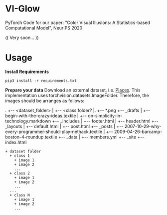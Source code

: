 # VI-Glow
PyTorch Code for our paper: "Color Visual Illusions: A Statistics-based Computational Model", NeurIPS 2020

(( Very soon... ))

# Usage

**Install Requirements**
```
pip3 install -r requirements.txt
```

**Prepare your data**
Download an external dataset, i.e. [Places](http://places2.csail.mit.edu/download.html).
This implementation uses torchvision.datasets.ImageFolder. Therefore, the images should be arranges as follows:

.
+-- <dataset_folder>
|   +-- <class folder?
|.     +-- *.png
+-- _drafts
|   +-- begin-with-the-crazy-ideas.textile
|   +-- on-simplicity-in-technology.markdown
+-- _includes
|   +-- footer.html
|   +-- header.html
+-- _layouts
|   +-- default.html
|   +-- post.html
+-- _posts
|   +-- 2007-10-29-why-every-programmer-should-play-nethack.textile
|   +-- 2009-04-26-barcamp-boston-4-roundup.textile
+-- _data
|   +-- members.yml
+-- _site
+-- index.html

```
+ dataset folder
  + class 1
    + image 1
    + image 2
    ...
  + class 2
    + image 1
    + image 2
    ...
  ...
  + class N
    + image 1
    + image 2
    ...
```


